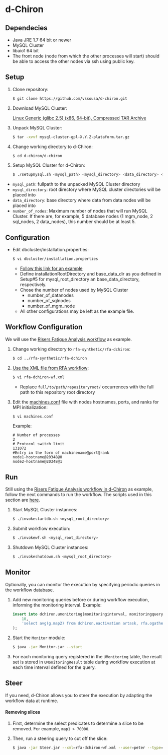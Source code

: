 # d-Chiron

## Dependecies
- Java JRE 1.7 64 bit or newer
- MySQL Cluster
- libaio1 64 bit
- The front node (node from which the other processes will start) should be able to access the other nodes via ssh using public key.

## Setup
1. Clone repository:

    ```bash
    $ git clone https://github.com/vssousa/d-chiron.git
    ```
2. Download MySQL Cluster:
    
    [Linux Generic (glibc 2.5) (x86, 64-bit), Compressed TAR Archive](http://dev.mysql.com/downloads/cluster/)
3. Unpack MySQL Cluster:

    ```bash
    $ tar -xvvf mysql-cluster-gpl-X.Y.Z-plataform.tar.gz
    ```
4. Change working directory to d-Chiron:
    
    ```bash
    $ cd d-chiron/d-chiron
    ```
5.  Setup  MySQL Cluster for d-Chiron:
    
    ```bash
    $ ./setupmysql.sh <mysql_path> <mysql_directory> <data_directory> <number_of_nodes>
    ```
 - `mysql_path`: fullpath to the unpacked MySQL Cluster directory
 - `mysql_directory`: root directory where MySQL cluster directories will be placed into
 - `data_directory`: base directory where data from data nodes will be placed into
 - `number_of_nodes`: Maximum number of nodes that will run MySQL Cluster. If there are, for example, 5 database nodes (1 mgm_node, 2 sql_nodes, 2 data_nodes), this number should be at least 5.

## Configuration

- Edit dbcluster/installation.properties:

    ```bash
    $ vi dbcluster/installation.properties
    ```
    - [Follow this link for an example](dbcluster/installation.properties.example)
    - Define installationRootDirectory and base_data_dir as you defined in Setup#5 for mysql_root_directory an base_data_directory, respectively.
    - Chose the number of nodes used by  MySQL Cluster
        - number_of_datanodes
        - number_of_sqlnodes
        - number_of_mgm_node
    - All other configurations may be left as the example file.

## Workflow Configuration

We will use the [Risers Fatigue Analysis workflow](../rfa-synthetic) as example.

1. Change working directory to `rfa-synthetic/rfa-dchiron`:

    ```sh
    $ cd ../rfa-synthetic/rfa-dchiron
    ```
2. [Use the XML file from RFA workflow](../rfa-synthetic/rfa-dchiron/rfa-dchiron-wf.xml):
    
    ```sh
    $ vi rfa-dchiron-wf.xml
    ```
    - Replace `full/to/path/repositoryroot/` occurrences with the full path to this repository root directory

3. Edit the [machines.conf](../rfa-synthetic/rfa-dchiron/machines.conf) file with nodes hostnames, ports, and ranks for MPI initialization:
    
    ```sh
    $ vi machines.conf
    ```
   Example:
    ```
    # Number of processes
    2
    # Protocol switch limit
    131072
    #Entry in the form of machinename@port@rank
    node1-hostname@20348@0
    node2-hostname@20348@1
    ```

## Run

Still using the [Risers Fatigue Analysis workflow in d-Chiron](../rfa-synthetic/rfa-dchiron/) as example, follow the next commands to run the workflow. The scripts used in this section are [here](../rfa-synthetic/rfa-dchiron).

1. Start MySQL Cluster instances:

    ```bash
    $ ./invokestartdb.sh <mysql_root_directory>
    ```

2. Submit workflow execution:

    ```bash
    $ ./invokewf.sh <mysql_root_directory>
    ```
3. Shutdown MySQL Cluster instances:

    ```bash
    $ ./invokeshutdown.sh <mysql_root_directory>
    ```

## Monitor

Optionally, you can monitor the execution by specifying periodic queries in the workflow database.

1. Add new monitoring queries before or during workflow execution, informing the monitoring interval. Example:

    ```sql
    insert into dchiron.umonitoring(monitoringinterval, monitoringquery) values (
        10, 
        'select avg(g.map2) from dchiron.eactivation artask, rfa.ogatherdatafromrisers g, rfa.opreprocessing p, rfa.oanalyzerisers r where r.previoustaskid = p.nexttaskid and p.previoustaskid = g.nexttaskid and r.previoustaskid = artask.taskid and (artask.endtime-artask.starttime) > (select avg(endtime-starttime) from scc2.eactivation where actid=3);'
    );
    ```

1. Start the `Monitor` module:

    ```bash
    $ java -jar Monitor.jar --start
    ```
	
1. For each monitoring query registered in the `UMonitoring` table, the result set is stored in `UMonitoringResult` table during workflow execution at each time interval defined for the query. 
	
## Steer

If you need, d-Chiron allows you to steer the execution by adapting the workflow data at runtime.

#### Removing slices

1. First, determine the select predicates to determine a slice to be removed. For example, `map1 > 70000`. 

2. Then, run a steering query to cut off the slice:

    ```bash
    $ java -jar Steer.jar --xml=rfa-dchiron-wf.xml --user=peter --type=REMOVE_TUPLES --tasksquery="select  nexttaskid  from wf1.ogatherdatafromrisers where map1 > 70000" 
    ````

